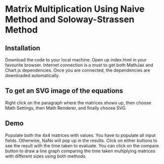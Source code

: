 # Matrix Multiplication Using Naive Method and Soloway-Strassen Method

## Installation

Download the code to your local machine. Open up index.html in your favourite browser. Internet connection is a must to get both MathJax and Chart.js dependencies. Once you are connected, the dependencies are downloaded automatically.

## To get an SVG image of the equations

Right click on the paragraph where the matrices shows up, then choose Math Settings, then Math Renderer, and finally choose SVG.

## Demo

Populate both the 4x4 matrices with values. You have to populate all input fields. Otherwise, NaNs will pop up in the results. Click on either buttons to see the result with the time taken to evaluate. You can click on the compare button to draw a line graph comparing the time taken multiplying matrices with different sizes using both methods.
